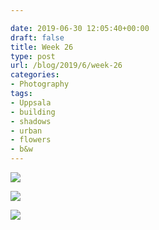 ```yaml
---

date: 2019-06-30 12:05:40+00:00
draft: false
title: Week 26
type: post
url: /blog/2019/6/week-26
categories:
- Photography
tags:
- Uppsala
- building
- shadows
- urban
- flowers
- b&w
---
```




  
   ![](IMG_3448-2.JPEG)

  

  
   ![](IMG_3451-2.JPEG)

  

  
   ![](IMG_3484-2.JPEG)

  


